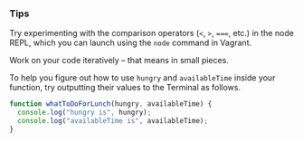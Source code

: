 ### Tips

Try experimenting with the comparison operators (`<`, `>`, `===`, etc.) in the node REPL, which you can launch using the `node` command in Vagrant.

Work on your code iteratively – that means in small pieces. 

To help you figure out how to use `hungry` and `availableTime` inside your function, try outputting their values to the Terminal as follows.
``` javascript
function whatToDoForLunch(hungry, availableTime) {
  console.log("hungry is", hungry);
  console.log("availableTime is", availableTime);
}
``` 


